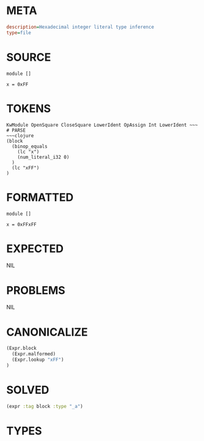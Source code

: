 # META
~~~ini
description=Hexadecimal integer literal type inference
type=file
~~~
# SOURCE
~~~roc
module []

x = 0xFF
~~~
# TOKENS
~~~text
KwModule OpenSquare CloseSquare LowerIdent OpAssign Int LowerIdent ~~~
# PARSE
~~~clojure
(block
  (binop_equals
    (lc "x")
    (num_literal_i32 0)
  )
  (lc "xFF")
)
~~~
# FORMATTED
~~~roc
module []

x = 0xFFxFF
~~~
# EXPECTED
NIL
# PROBLEMS
NIL
# CANONICALIZE
~~~clojure
(Expr.block
  (Expr.malformed)
  (Expr.lookup "xFF")
)
~~~
# SOLVED
~~~clojure
(expr :tag block :type "_a")
~~~
# TYPES
~~~roc
~~~
